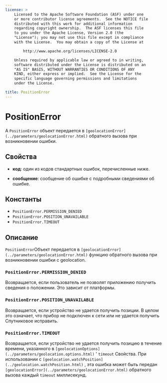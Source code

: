 ```yaml
---
license: >
    Licensed to the Apache Software Foundation (ASF) under one
    or more contributor license agreements.  See the NOTICE file
    distributed with this work for additional information
    regarding copyright ownership.  The ASF licenses this file
    to you under the Apache License, Version 2.0 (the
    "License"); you may not use this file except in compliance
    with the License.  You may obtain a copy of the License at

        http://www.apache.org/licenses/LICENSE-2.0

    Unless required by applicable law or agreed to in writing,
    software distributed under the License is distributed on an
    "AS IS" BASIS, WITHOUT WARRANTIES OR CONDITIONS OF ANY
    KIND, either express or implied.  See the License for the
    specific language governing permissions and limitations
    under the License.

title: PositionError
---
```


# PositionError

A `PositionError` объект передается в `[geolocationError](../parameters/geolocationError.html)` обратного вызова при возникновении ошибки.

## Свойства

*   **код**: один из кодов стандартных ошибок, перечисленные ниже.

*   **сообщение**: сообщение об ошибке с подробными сведениями об ошибке.

## Константы

*   `PositionError.PERMISSION_DENIED`
*   `PositionError.POSITION_UNAVAILABLE`
*   `PositionError.TIMEOUT`

## Описание

`PositionError`Объект передается в `[geolocationError](../parameters/geolocationError.html)` функцию обратного вызова при возникновении ошибки с geolocation.

### `PositionError.PERMISSION_DENIED`

Возвращается, если пользователь не позволят приложению получить сведения о положении. Это зависит от платформы.

### `PositionError.POSITION_UNAVAILABLE`

Возвращается, если устройство не удается получить позиции. В целом это означает, что прибор не подключен к сети или не удается получить Спутниковое исправить.

### `PositionError.TIMEOUT`

Возвращается, если устройство не удается получить позицию в течение времени, указанного в `[geolocationOptions](../parameters/geolocation.options.html)` ' `timeout` Свойства. При использовании с `[geolocation.watchPosition](../geolocation.watchPosition.html)` , эта ошибка может быть передан `[geolocationError](../parameters/geolocationError.html)` обратного вызова каждый `timeout` миллисекунд.